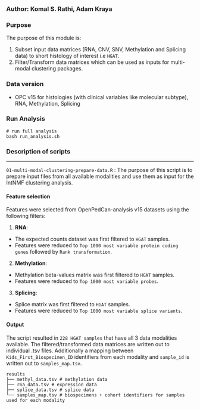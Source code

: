 ### Author: Komal S. Rathi, Adam Kraya

### Purpose

The purpose of this module is:
1. Subset input data matrices (RNA, CNV, SNV, Methylation and Splicing data) to short histology of interest i.e `HGAT`. 
2. Filter/Transform data matrices which can be used as inputs for multi-modal clustering packages. 

### Data version

- OPC v15 for histologies (with clinical variables like molecular subtype), RNA, Methylation, Splicing

### Run Analysis
```
# run full analysis
bash run_analysis.sh
```

### Description of scripts
***

`01-multi-modal-clustering-prepare-data.R` : The purpose of this script is to prepare input files from all available modalities and use them as input for the IntNMF clustering analysis.

#### Feature selection

Features were selected from OpenPedCan-analysis v15 datasets using the following filters:

1) **RNA**: 

- The expected counts dataset was first filtered to `HGAT` samples. 
- Features were reduced to `Top 1000 most variable protein coding genes` followed by `Rank transformation`.

2) **Methylation**:

- Methylation beta-values matrix was first filtered to `HGAT` samples. 
- Features were reduced to `Top 1000 most variable probes`.

3) **Splicing**:

- Splice matrix was first filtered to `HGAT` samples. 
- Features were reduced to `Top 1000 most variable splice variants`.

#### Output

The script resulted in `228 HGAT samples` that have all 3 data modalities available. The filtered/transformed data matrices are written out to individual .tsv files. Additionally a mapping between `Kids_First_Biospecimen_ID` identifiers from each modality and `sample_id` is written out to  `samples_map.tsv`.

```
results
├── methyl_data.tsv # methylation data
├── rna_data.tsv # expression data
├── splice_data.tsv # splice data
└── samples_map.tsv # biospecimens + cohort identifiers for samples used for each modality 
```
